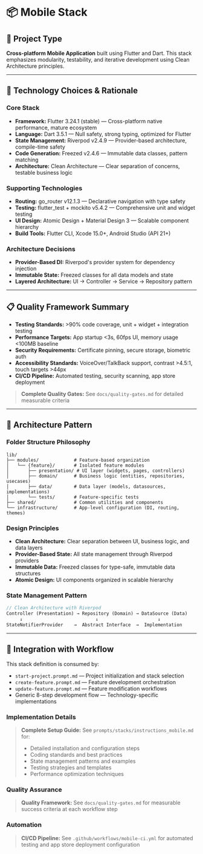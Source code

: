 # 📦 Mobile Stack

## 🧱 Project Type

**Cross-platform Mobile Application** built using Flutter and Dart. This stack emphasizes modularity, testability, and iterative development using Clean Architecture principles.

---

## 🧰 Technology Choices & Rationale

### Core Stack
* **Framework:** Flutter 3.24.1 (stable) — Cross-platform native performance, mature ecosystem
* **Language:** Dart 3.5.1 — Null safety, strong typing, optimized for Flutter
* **State Management:** Riverpod v2.4.9 — Provider-based architecture, compile-time safety
* **Code Generation:** Freezed v2.4.6 — Immutable data classes, pattern matching
* **Architecture:** Clean Architecture — Clear separation of concerns, testable business logic

### Supporting Technologies
* **Routing:** go_router v12.1.3 — Declarative navigation with type safety
* **Testing:** flutter_test + mockito v5.4.2 — Comprehensive unit and widget testing
* **UI Design:** Atomic Design + Material Design 3 — Scalable component hierarchy
* **Build Tools:** Flutter CLI, Xcode 15.0+, Android Studio (API 21+)

### Architecture Decisions
* **Provider-Based DI:** Riverpod's provider system for dependency injection
* **Immutable State:** Freezed classes for all data models and state
* **Layered Architecture:** UI → Controller → Service → Repository pattern

---

## 📋 Quality Framework Summary

* **Testing Standards:** >90% code coverage, unit + widget + integration testing
* **Performance Targets:** App startup <3s, 60fps UI, memory usage <100MB baseline
* **Security Requirements:** Certificate pinning, secure storage, biometric auth
* **Accessibility Standards:** VoiceOver/TalkBack support, contrast >4.5:1, touch targets >44px
* **CI/CD Pipeline:** Automated testing, security scanning, app store deployment

> **Complete Quality Gates:** See `docs/quality-gates.md` for detailed measurable criteria

---

## 📁 Architecture Pattern

### Folder Structure Philosophy
```
lib/
├── modules/             # Feature-based organization
│   └── {feature}/       # Isolated feature modules
│       ├── presentation/ # UI layer (widgets, pages, controllers)
│       ├── domain/      # Business logic (entities, repositories, usecases)
│       ├── data/        # Data layer (models, datasources, implementations)
│       └── tests/       # Feature-specific tests
├── shared/              # Common utilities and components
└── infrastructure/      # App-level configuration (DI, routing, themes)
```

### Design Principles
* **Clean Architecture:** Clear separation between UI, business logic, and data layers
* **Provider-Based State:** All state management through Riverpod providers
* **Immutable Data:** Freezed classes for type-safe, immutable data structures
* **Atomic Design:** UI components organized in scalable hierarchy

### State Management Pattern
```dart
// Clean Architecture with Riverpod
Controller (Presentation) → Repository (Domain) → DataSource (Data)
     ↓                           ↓                      ↓
StateNotifierProvider    →  Abstract Interface  →  Implementation
```

---

## 🔄 Integration with Workflow

This stack definition is consumed by:
* `start-project.prompt.md` — Project initialization and stack selection
* `create-feature.prompt.md` — Feature development orchestration
* `update-feature.prompt.md` — Feature modification workflows
* Generic 8-step development flow — Technology-specific implementations

### Implementation Details
> **Complete Setup Guide:** See `prompts/stacks/instructions_mobile.md` for:
> - Detailed installation and configuration steps
> - Coding standards and best practices
> - State management patterns and examples
> - Testing strategies and templates
> - Performance optimization techniques

### Quality Assurance
> **Quality Framework:** See `docs/quality-gates.md` for measurable success criteria at each workflow step

### Automation
> **CI/CD Pipeline:** See `.github/workflows/mobile-ci.yml` for automated testing and app store deployment configuration
